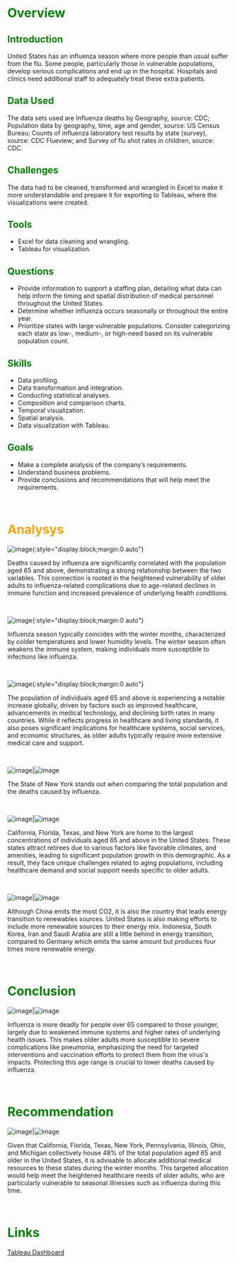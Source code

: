 # <span style="color:green">Overview</span>

## <span style="color:green">Introduction</span>

United States has an influenza season where more people than usual suffer from the flu. Some people, particularly those in vulnerable populations, develop serious complications and end up in the hospital. Hospitals and clinics need additional staff to adequately treat these extra patients.

## <span style="color:green">Data Used</span>
The data sets used are Influenza deaths by Geography, source: CDC; Population data by geography, time, age and gender, source: US Census Bureau; Counts of influenza laboratory test results by state (survey), source: CDC Flueview; and Survey of flu shot rates in children, source: CDC.

## <span style="color:green">Challenges</span>
The data had to be cleaned, transformed and wrangled in Excel to make it more understandable and prepare it for exporting to Tableau, where the visualizations were created.

## <span style="color:green">Tools</span>
* Excel for data cleaning and wrangling.
* Tableau for visualization.

## <span style="color:green">Questions</span>
* Provide information to support a staffing plan, detailing what data can help inform the timing and spatial distribution of medical personnel throughout the United States.
* Determine whether influenza occurs seasonally or throughout the entire year.
* Prioritize states with large vulnerable populations. Consider categorizing each state as low-, medium-, or high-need based on its vulnerable population count.

## <span style="color:green">Skills</span>
* Data profiling.
* Data transformation and integration.
* Conducting statistical analyses.
* Composition and comparison charts.
* Temporal visualization.
* Spatial analysis.
* Data visualization with Tableau.

## <span style="color:green">Goals</span>
* Make a complete analysis of the company’s requirements.
* Understand business problems.
* Provide conclusions and recommendations that will help meet the requirements.
  
<p>&nbsp;  </p>

# <span style="color:orange">Analysys</span>

![image](images/EnergyvsGDP.JPG){:style="display:block;margin:0 auto"}

Deaths caused by influenza are significantly correlated with the population aged 65 and above, demonstrating a strong relationship between the two variables. This connection is rooted in the heightened vulnerability of older adults to influenza-related complications due to age-related declines in immune function and increased prevalence of underlying health conditions.
<p>&nbsp;  </p>


![image](images/seasonality.JPG){:style="display:block;margin:0 auto"}

Influenza season typically coincides with the winter months, characterized by colder temperatures and lower humidity levels. The winter season often weakens the immune system, making individuals more susceptible to infections like influenza.
<p>&nbsp;  </p>


![image](images/evolutionofpop65+.JPG){:style="display:block;margin:0 auto"}

The population of individuals aged 65 and above is experiencing a notable increase globally, driven by factors such as improved healthcare, advancements in medical technology, and declining birth rates in many countries. While it reflects progress in healthcare and living standards, it also poses significant implications for healthcare systems, social services, and economic structures, as older adults typically require more extensive medical care and support.
<p>&nbsp;  </p>


![image](images/deathsandpopulation.JPG)|![image](images/legend.png)

The State of New York stands out when comparing the total population and the deaths caused by influenza.

<p>&nbsp;  </p>

![image](images/deathsandpopulation.JPG)|![image](images/legend.png)

California, Florida, Texas, and New York are home to the largest concentrations of individuals aged 65 and above in the United States. These states attract retirees due to various factors like favorable climates, and amenities, leading to significant population growth in this demographic. As a result, they face unique challenges related to aging populations, including healthcare demand and social support needs specific to older adults.

<p>&nbsp;  </p>

![image](images/renewableenergymix.JPG)|![image](images/legend2.png)

Although China emits the most CO2, it is also the country that leads energy transition to renewables sources. United States is also making efforts to include more renewable sources to their energy mix. Indonesia, South Korea, Iran and Saudi Arabia are still a little behind in energy transition, compared to Germany which emits the same amount but produces four times more renewable energy.
<p>&nbsp;  </p>

# <span style="color:green">Conclusion</span>

![image](images/mapofdeathsbyinfluenza.JPG)|![image](images/legend.png)

Influenza is more deadly for people over 65 compared to those younger, largely due to weakened immune systems and higher rates of underlying health issues. This makes older adults more susceptible to severe complications like pneumonia, emphasizing the need for targeted interventions and vaccination efforts to protect them from the virus's impacts. Protecting this age range is crucial to lower deaths caused by influenza.

<p>&nbsp;  </p>

# <span style="color:green">Recommendation</span>

![image](images/mapofpriorities.JPG)|![image](images/legend.png)

Given that California, Florida, Texas, New York, Pennsylvania, Illinois, Ohio, and Michigan collectively house 48% of the total population aged 65 and older in the United States, it is advisable to allocate additional medical resources to these states during the winter months. This targeted allocation would help meet the heightened healthcare needs of older adults, who are particularly vulnerable to seasonal illnesses such as influenza during this time.

<p>&nbsp;  </p>

# <span style="color:green">Links</span>
[Tableau Dashboard](https://public.tableau.com/app/profile/jaime.suarez4491/viz/MedicalStaffing/Story1?publish=yes)

